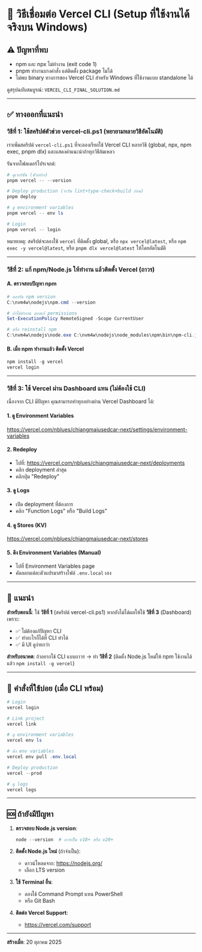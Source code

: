 # 🔧 วิธีเชื่อมต่อ Vercel CLI (Setup ที่ใช้งานได้จริงบน Windows)

## ⚠️ ปัญหาที่พบ

- npm และ npx ไม่ทำงาน (exit code 1)
- pnpm ทำงานบางคำสั่ง แต่ติดตั้ง package ไม่ได้
- ไม่พบ binary ทางการของ Vercel CLI สำหรับ Windows ที่ใช้งานแบบ standalone ได้

ดูสรุปฉบับสมบูรณ์: `VERCEL_CLI_FINAL_SOLUTION.md`

---

## ✅ ทางออกที่แนะนำ

### วิธีที่ 1: ใช้สคริปต์ตัวช่วย vercel-cli.ps1 (พยายามหลายวิธีอัตโนมัติ)

เราเพิ่มสคริปต์ `vercel-cli.ps1` ที่จะลองเรียกใช้ Vercel CLI หลายวิธี (global, npx, npm exec, pnpm dlx)
และแสดงคำแนะนำถ้าทุกวิธีล้มเหลว

รันจากโฟลเดอร์โปรเจกต์:

```powershell
# ดูเวอร์ชัน (ตัวอย่าง)
pnpm vercel -- --version

# Deploy production (จะรัน lint+type-check+build ก่อน)
pnpm deploy

# ดู environment variables
pnpm vercel -- env ls

# Login
pnpm vercel -- login
```

หมายเหตุ: สคริปต์จะลองใช้ `vercel` ที่ติดตั้ง global, หรือ `npx vercel@latest`, หรือ `npm exec -y vercel@latest`, หรือ
`pnpm dlx vercel@latest` ให้โดยอัตโนมัติ

---

### วิธีที่ 2: แก้ npm/Node.js ให้ทำงาน แล้วติดตั้ง Vercel (ถาวร)

#### A. ตรวจสอบปัญหา npm

```powershell
# ลองรัน npm version
C:\nvm4w\nodejs\npm.cmd --version

# ถ้าไม่ทำงาน ลองแก้ permissions
Set-ExecutionPolicy RemoteSigned -Scope CurrentUser

# หรือ reinstall npm
C:\nvm4w\nodejs\node.exe C:\nvm4w\nodejs\node_modules\npm\bin\npm-cli.js install -g npm@latest
```

#### B. เมื่อ npm ทำงานแล้ว ติดตั้ง Vercel

```powershell
npm install -g vercel
vercel login
```

---

### วิธีที่ 3: ใช้ Vercel ผ่าน Dashboard แทน (ไม่ต้องใช้ CLI)

เนื่องจาก CLI มีปัญหา คุณสามารถทำทุกอย่างผ่าน Vercel Dashboard ได้:

#### 1. **ดู Environment Variables**

<https://vercel.com/nblues/chiangmaiusedcar-next/settings/environment-variables>

#### 2. **Redeploy**

- ไปที่: <https://vercel.com/nblues/chiangmaiusedcar-next/deployments>
- คลิก deployment ล่าสุด
- คลิกปุ่ม "Redeploy"

#### 3. **ดู Logs**

- เปิด deployment ที่ต้องการ
- คลิก "Function Logs" หรือ "Build Logs"

#### 4. **ดู Stores (KV)**

<https://vercel.com/nblues/chiangmaiusedcar-next/stores>

#### 5. **ดึง Environment Variables (Manual)**

- ไปที่ Environment Variables page
- คัดลอกแต่ละตัวแปรมาสร้างไฟล์ `.env.local` เอง

---

## 🎯 แนะนำ

**สำหรับตอนนี้**: ใช้ **วิธีที่ 1** (สคริปต์ vercel-cli.ps1) หากยังไม่ได้ผลให้ใช้ **วิธีที่ 3** (Dashboard) เพราะ:

- ✅ ไม่ต้องแก้ปัญหา CLI
- ✅ ทำอะไรก็ได้ที่ CLI ทำได้
- ✅ มี UI ดูง่ายกว่า

**สำหรับอนาคต**: ถ้าอยากใช้ CLI แบบถาวร → ทำ **วิธีที่ 2** (ติดตั้ง Node.js ใหม่ให้ npm ใช้งานได้ แล้ว
`npm install -g vercel`)

---

## 📝 คำสั่งที่ใช้บ่อย (เมื่อ CLI พร้อม)

```powershell
# Login
vercel login

# Link project
vercel link

# ดู environment variables
vercel env ls

# ดึง env variables
vercel env pull .env.local

# Deploy production
vercel --prod

# ดู logs
vercel logs
```

---

## 🆘 ถ้ายังมีปัญหา

1. **ตรวจสอบ Node.js version**:

   ```powershell
   node --version  # ควรเป็น v18+ หรือ v20+
   ```

2. **ติดตั้ง Node.js ใหม่** (ถ้าจำเป็น):

   - ดาวน์โหลดจาก: <https://nodejs.org/>
   - เลือก LTS version

3. **ใช้ Terminal อื่น**:

   - ลองใช้ Command Prompt แทน PowerShell
   - หรือ Git Bash

4. **ติดต่อ Vercel Support**:
   - <https://vercel.com/support>

---

**สร้างเมื่อ**: 20 ตุลาคม 2025
